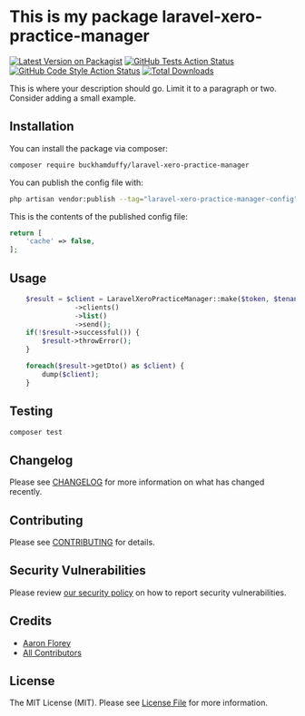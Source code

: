 # This is my package laravel-xero-practice-manager

[![Latest Version on Packagist](https://img.shields.io/packagist/v/buckhamduffy/laravel-xero-practice-manager.svg?style=flat-square)](https://packagist.org/packages/buckhamduffy/laravel-xero-practice-manager)
[![GitHub Tests Action Status](https://img.shields.io/github/actions/workflow/status/buckhamduffy/laravel-xero-practice-manager/run-tests.yml?branch=main&label=tests&style=flat-square)](https://github.com/buckhamduffy/laravelxeropracticemanager/actions?query=workflow%3Arun-tests+branch%3Amain)
[![GitHub Code Style Action Status](https://img.shields.io/github/actions/workflow/status/buckhamduffy/laravelxeropracticemanager/fix-php-code-style-issues.yml?branch=main&label=code%20style&style=flat-square)](https://github.com/buckhamduffy/laravelxeropracticemanager/actions?query=workflow%3A"Fix+PHP+code+style+issues"+branch%3Amain)
[![Total Downloads](https://img.shields.io/packagist/dt/buckhamduffy/laravelxeropracticemanager.svg?style=flat-square)](https://packagist.org/packages/buckhamduffy/laravel-xero-practice-manager)

This is where your description should go. Limit it to a paragraph or two. Consider adding a small example.

## Installation

You can install the package via composer:

```bash
composer require buckhamduffy/laravel-xero-practice-manager
```

You can publish the config file with:

```bash
php artisan vendor:publish --tag="laravel-xero-practice-manager-config"
```

This is the contents of the published config file:

```php
return [
    'cache' => false,
];
```

## Usage

```php
    $result = $client = LaravelXeroPracticeManager::make($token, $tenant_id)
                ->clients()
                ->list()
                ->send();
    if(!$result->successful()) {
        $result->throwError();
    }

    foreach($result->getDto() as $client) {
        dump($client);
    }
```

## Testing

```bash
composer test
```

## Changelog

Please see [CHANGELOG](CHANGELOG.md) for more information on what has changed recently.

## Contributing

Please see [CONTRIBUTING](CONTRIBUTING.md) for details.

## Security Vulnerabilities

Please review [our security policy](../../security/policy) on how to report security vulnerabilities.

## Credits

- [Aaron Florey](https://github.com/buckhamduffy)
- [All Contributors](../../contributors)

## License

The MIT License (MIT). Please see [License File](LICENSE.md) for more information.
